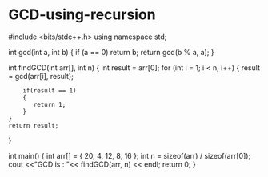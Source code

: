 # GCD-using-recursion
#include <bits/stdc++.h>
using namespace std;
 

int gcd(int a, int b)
{
    if (a == 0)
        return b;
    return gcd(b % a, a);
}
 

int findGCD(int arr[], int n)
{
    int result = arr[0];
    for (int i = 1; i < n; i++)
    {
        result = gcd(arr[i], result);
 
        if(result == 1)
        {
           return 1;
        }
    }
    return result;
}
 

int main()
{
    int arr[] = { 20, 4, 12, 8, 16 };
    int n = sizeof(arr) / sizeof(arr[0]);
    cout <<"GCD is : "<< findGCD(arr, n) << endl;
    return 0;
}
